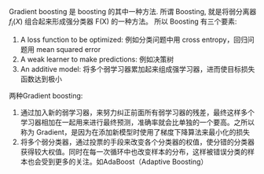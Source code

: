 Gradient boosting 是 boosting 的其中一种方法. 所谓 Boosting, 就是将弱分离器 $f_i(X)$ 组合起来形成强分类器 F(X) 的一种方法。
所以 Boosting 有三个要素:

1. A loss function to be optimized: 例如分类问题中用 cross entropy，回归问题用 mean squared error
1. A weak learner to make predictions: 例如决策树
1. An additive model: 将多个弱学习器累加起来组成强学习器，进而使目标损失函数达到极小



两种Gradient boosting: 
1. 通过加入新的弱学习器，来努力纠正前面所有弱学习器的残差，最终这样多个学习器相加在一起用来进行最终预测，准确率就会比单独的一个要高。之所以称为 Gradient，是因为在添加新模型时使用了梯度下降算法来最小化的损失
2. 将多个弱分类器，通过投票的手段来改变各个分类器的权值，使分错的分类器获得较大权值。同时在每一次循环中也改变样本的分布，这样被错误分类的样本也会受到更多的关注。如AdaBoost（Adaptive Boosting）











